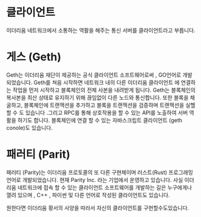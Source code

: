 # 클라이언트

이더리움 네트워크에서 소통하는 역활을 해주는 통신 서버를 클라이언트라고 부릅니다.

# 게스 (Geth)

Geth는 이더리움 재단이 제공하는 공식 클라이언트 소프트웨어로써 , GO언어로 개발되었습니다. Geth를 쳐음 시작하면 네트워크 내의 다른 이더리움 클라이언트 에 연결하는 작업을 먼저 시작하고 블록체인의 전체 사본을 내려받게 됩니다. Geth는 블록체인의 복사본을 최산 상태로 유지하기 위해 끊임없이 다른 노드와 통신합니다. 또한 블록을 채굴하고, 블록체인에 트랜잭션을 추가하고 블록을 트랜잭션을 검증하며 트랜잭션을 실핼할 수 도 있습니다 .그리고 RPC를 통해 상호작용을 할 수 있는 API를 노출하여 서버 역활을 하기도 합니다. 블록체인에 연결 할 수 있는 자바스크립트 클라이언트 (geth conole)도 있습니다.

# 패러티 (Parit)

패러티 (Parity)는 이더리움 프로토콜의 또 다른 구현체이며 러스트(Rust) 프로그래밍 언어로 개발되었습니다. 현재 Parity Inc. 라는 기업에서 운영하고 있습니다.
사실 이더리움 네트워크에 접속 할 수 있는 클라이언트 소프트웨어를 개발하는 길은 누구에게나 열려 있으며 , C++ , 파이썬 및 다른 언어로 작성된 클라이언트도 있습니다.

원한다면 이더리움 황서의 사양을 따라서 자신의 클라이언트를 구현할수도있습니다. 



